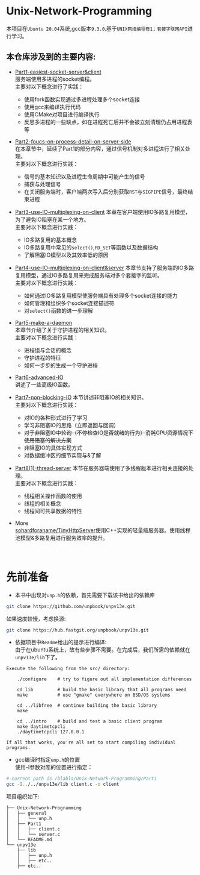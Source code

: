 # Unix-Network-Programming
本项目在`Ubuntu 20.04`系统,gcc版本`9.3.0`.基于`UNIX网络编程卷1：套接字联网API`进行学习。
## 本仓库涉及到的主要内容:
- [Part1-easiest-socket-server&client](./Part1)  
服务端使用多进程的socket编程。  
主要对以下概念进行了实践：
    - 使用fork函数实现通过多进程处理多个socket连接
    - 使用gcc来编译执行代码
    - 使用CMake对项目进行编译执行
    - 反思多进程的一些缺点，如在进程死亡后并不会被立刻清理仍占用进程表等  
- [Part2-foucs-on-process-detail-on-server-side](./Part2)  
在本章节中，延续了Part1的部分内容，通过信号机制对多进程进行了相关处理。  
主要对以下概念进行实践：  
    - 信号的基本知识以及进程生命周期中可能产生的信号
    - 捕获与处理信号
    - 在关闭服务端时，客户端两次写入后分别获取`RST`与`SIGPIPE`信号，最终结束进程  
- [Part3-use-IO-multiplexing-on-client](./Part3)
本章在客户端使用IO多路复用模型，为了避免IO阻塞在某一个地方。  
主要对以下概念进行实践：  
    - IO多路复用的基本概念
    - IO多路复用中常见的`select()`,`FD_SET`等函数以及数据结构
    - 了解阻塞IO模型以及其效率低的原因
- [Part4-use-IO-multiplexing-on-client&server](./Part4)
本章节支持了服务端的IO多路复用模型，通过IO多路复用来完成服务端对多个套接字的监听。  
主要对以下概念进行实践：  
    - 如何通过IO多路复用模型使服务端具有处理多个socket连接的能力  
    - 如何管理和组织多个socket连接描述符
    - 对`select()`函数的进一步理解
- [Part5-make-a-daemon](./Part5)  
本章节介绍了关于守护进程的相关知识。  
主要对以下概念进行实践：  
    - 进程组与会话的概念
    - 守护进程的特征
    - 如何一步步的生成一个守护进程
 
- [Part6-advanced-IO](./Part6)  
讲述了一些高级IO函数。

- [Part7-non-blocking-IO](./Part7)
本节讲述非阻塞IO的相关知识。  
主要对以下概念进行实践：  
    - 对IO的各种形式进行了学习
    - 学习非阻塞IO的思路（立即返回与回调）
    - ~~对于非阻塞IO中轮询（不停检查IO是否就绪的行为）消耗CPU资源情况下使用阻塞的解决方案~~
    - 非阻塞IO的具体实现方式
    - 对数据缓冲区的细节实现与&了解
- [Part8(1)-thread-server](./Part8(1))
本节在服务器端使用了多线程版本进行相关连接的处理。  
主要对以下概念进行实践：  
    - 线程相关操作函数的使用
    - 线程的相关概念
    - 线程间可共享数据的特性
- More  
[sohardforaname/TinyHttpServer](https://github.com/sohardforaname/TinyHttpServer)使用C++实现的轻量级服务器。使用线程池模型&多路复用进行服务效率的提升。



　　　
# 先前准备
- 本书中出现对`unp.h`的依赖，首先需要下载该书给出的依赖库  
```sh
git clone https://github.com/unpbook/unpv13e.git
```
如果速度较慢，考虑换源:
```sh
git clone https://hub.fastgit.org/unpbook/unpv13e.git
```
- 依据项目中`Readme`给出的提示进行编译:  
由于在ubuntu系统上，故有些步骤不需要。在完成后，我们所需的依赖就在`unpv13e/lib`下了。
```
Execute the following from the src/ directory:

    ./configure    # try to figure out all implementation differences

    cd lib         # build the basic library that all programs need
    make           # use "gmake" everywhere on BSD/OS systems

    cd ../libfree  # continue building the basic library
    make

    cd ../intro    # build and test a basic client program
    make daytimetcpcli
    ./daytimetcpcli 127.0.0.1

If all that works, you're all set to start compiling individual programs.
```
- gcc编译时指定`unp.h`的位置  
使用-I参数对库的位置进行指定：
```sh
# current path is /blabla/Unix-Network-Programming/Part1
gcc -I../../unpv13e/lib client.c -o client
```
项目组织如下:  
```
├── Unix-Network-Programming
│   ├── general
│   │   └── unp.h
│   ├── Part1
│   │   ├── client.c
│   │   └── server.c
│   └── README.md
└── unpv13e
    ├── lib
    │   ├── unp.h
    │   ├── etc..
    ├── etc..
```